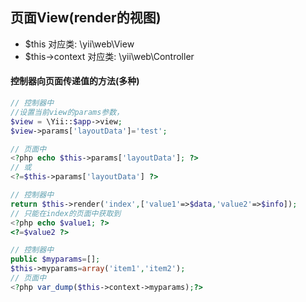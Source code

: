 ## 页面View(render的视图)

- $this 对应类: \yii\web\View
- $this->context 对应类: \yii\web\Controller



#### 控制器向页面传递值的方法(多种)
~~~php
// 控制器中
//设置当前view的params参数，
$view = \Yii::$app->view;
$view->params['layoutData']='test';

// 页面中
<?php echo $this->params['layoutData']; ?>
// 或
<?=$this->params['layoutData'] ?>
~~~

~~~php
// 控制器中
return $this->render('index',['value1'=>$data,'value2'=>$info]);
// 只能在index的页面中获取到
<?php echo $value1; ?>
<?=$value2 ?>
~~~

~~~php
// 控制器中
public $myparams=[];
$this->myparams=array('item1','item2');
// 页面中
<?php var_dump($this->context->myparams);?>
~~~
